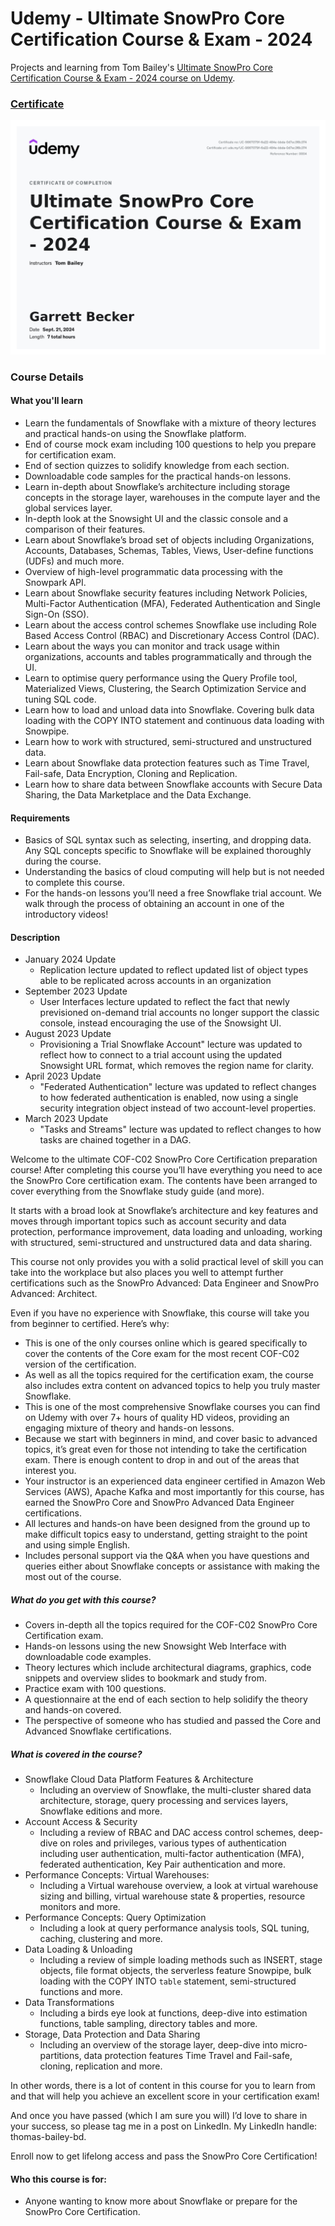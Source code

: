 # Udemy - Ultimate SnowPro Core Certification Course & Exam - 2024

Projects and learning from Tom Bailey's [Ultimate SnowPro Core Certification Course & Exam - 2024 course on Udemy](https://www.udemy.com/course/ultimate-snowpro-core-certification-course-exam).

### [Certificate](https://www.udemy.com/certificate/UC-9867079f-6a22-484e-bbda-0d7ec3f8c374/)

!["Certificate"](./Certificate.jpg)

### Course Details

#### What you'll learn
- Learn the fundamentals of Snowflake with a mixture of theory lectures and practical hands-on using the Snowflake platform.
- End of course mock exam including 100 questions to help you prepare for certification exam.
- End of section quizzes to solidify knowledge from each section.
- Downloadable code samples for the practical hands-on lessons.
- Learn in-depth about Snowflake’s architecture including storage concepts in the storage layer, warehouses in the compute layer and the global services layer.
- In-depth look at the Snowsight UI and the classic console and a comparison of their features.
- Learn about Snowflake’s broad set of objects including Organizations, Accounts, Databases, Schemas, Tables, Views, User-define functions (UDFs) and much more.
- Overview of high-level programmatic data processing with the Snowpark API.
- Learn about Snowflake security features including Network Policies, Multi-Factor Authentication (MFA), Federated Authentication and Single Sign-On (SSO).
- Learn about the access control schemes Snowflake use including Role Based Access Control (RBAC) and Discretionary Access Control (DAC).
- Learn about the ways you can monitor and track usage within organizations, accounts and tables programmatically and through the UI.
- Learn to optimise query performance using the Query Profile tool, Materialized Views, Clustering, the Search Optimization Service and tuning SQL code.
- Learn how to load and unload data into Snowflake. Covering bulk data loading with the COPY INTO statement and continuous data loading with Snowpipe.
- Learn how to work with structured, semi-structured and unstructured data.
- Learn about Snowflake data protection features such as Time Travel, Fail-safe, Data Encryption, Cloning and Replication.
- Learn how to share data between Snowflake accounts with Secure Data Sharing, the Data Marketplace and the Data Exchange.

#### Requirements
- Basics of SQL syntax such as selecting, inserting, and dropping data. Any SQL concepts specific to Snowflake will be explained thoroughly during the course.
- Understanding the basics of cloud computing will help but is not needed to complete this course.
- For the hands-on lessons you’ll need a free Snowflake trial account. We walk through the process of obtaining an account in one of the introductory videos!

#### Description
- January 2024 Update
  - Replication lecture updated to reflect updated list of object types able to be replicated across accounts in an organization
- September 2023 Update
  - User Interfaces lecture updated to reflect the fact that newly previsioned on-demand trial accounts no longer support the classic console, instead encouraging the use of the Snowsight UI.
- August 2023 Update
  - Provisioning a Trial Snowflake Account" lecture was updated to reflect how to connect to a trial account using the updated Snowsight URL format, which removes the region name for clarity.
- April 2023 Update
  - "Federated Authentication" lecture was updated to reflect changes to how federated authentication is enabled, now using a single security integration object instead of two account-level properties.
- March 2023 Update
  - "Tasks and Streams" lecture was updated to reflect changes to how tasks are chained together in a DAG.

Welcome to the ultimate COF-C02 SnowPro Core Certification preparation course! After completing this course you’ll have everything you need to ace the SnowPro Core certification exam. The contents have been arranged to cover everything from the Snowflake study guide (and more).

It starts with a broad look at Snowflake’s architecture and key features and moves through important topics such as account security and data protection, performance improvement, data loading and unloading, working with structured, semi-structured and unstructured data and data sharing.

This course not only provides you with a solid practical level of skill you can take into the workplace but also places you well to attempt further certifications such as the SnowPro Advanced: Data Engineer and SnowPro Advanced: Architect.

Even if you have no experience with Snowflake, this course will take you from beginner to certified. Here’s why:
- This is one of the only courses online which is geared specifically to cover the contents of the Core exam for the most recent COF-C02 version of the certification.
- As well as all the topics required for the certification exam, the course also includes extra content on advanced topics to help you truly master Snowflake.
- This is one of the most comprehensive Snowflake courses you can find on Udemy with over 7+ hours of quality HD videos, providing an engaging mixture of theory and hands-on lessons.
- Because we start with beginners in mind, and cover basic to advanced topics, it’s great even for those not intending to take the certification exam. There is enough content to drop in and out of the areas that interest you.
- Your instructor is an experienced data engineer certified in Amazon Web Services (AWS), Apache Kafka and most importantly for this course, has earned the SnowPro Core and SnowPro Advanced Data Engineer certifications.
- All lectures and hands-on have been designed from the ground up to make difficult topics easy to understand, getting straight to the point and using simple English.
- Includes personal support via the Q&A when you have questions and queries either about Snowflake concepts or assistance with making the most out of the course.

##### What do you get with this course?
- Covers in-depth all the topics required for the COF-C02 SnowPro Core Certification exam.
- Hands-on lessons using the new Snowsight Web Interface with downloadable code examples.
- Theory lectures which include architectural diagrams, graphics, code snippets and overview slides to bookmark and study from.
- Practice exam with 100 questions.
- A questionnaire at the end of each section to help solidify the theory and hands-on covered.
- The perspective of someone who has studied and passed the Core and Advanced Snowflake certifications.

##### What is covered in the course?
- Snowflake Cloud Data Platform Features & Architecture
  - Including an overview of Snowflake, the multi-cluster shared data architecture, storage, query processing and services layers, Snowflake editions and more.
- Account Access & Security
  - Including a review of RBAC and DAC access control schemes, deep-dive on roles and privileges, various types of authentication including user authentication, multi-factor authentication (MFA), federated authentication, Key Pair authentication and more.
- Performance Concepts: Virtual Warehouses:
  - Including a Virtual warehouse overview, a look at virtual warehouse sizing and billing, virtual warehouse state & properties, resource monitors and more.
- Performance Concepts: Query Optimization
  - Including a look at query performance analysis tools, SQL tuning, caching, clustering and more.
- Data Loading & Unloading
    - Including a review of simple loading methods such as INSERT, stage objects, file format objects, the serverless feature Snowpipe, bulk loading with the COPY INTO `table` statement, semi-structured functions and more.
- Data Transformations
  - Including a birds eye look at functions, deep-dive into estimation functions, table sampling, directory tables and more.
- Storage, Data Protection and Data Sharing
  - Including an overview of the storage layer, deep-dive into micro-partitions, data protection features Time Travel and Fail-safe, cloning, replication and more.

In other words, there is a lot of content in this course for you to learn from and that will help you achieve an excellent score in your certification exam!

And once you have passed (which I am sure you will) I’d love to share in your success, so please tag me in a post on LinkedIn. My LinkedIn handle: thomas-bailey-bd.

Enroll now to get lifelong access and pass the SnowPro Core Certification!

#### Who this course is for:
- Anyone wanting to know more about Snowflake or prepare for the SnowPro Core Certification.